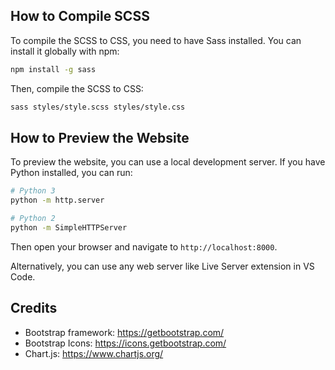## How to Compile SCSS

To compile the SCSS to CSS, you need to have Sass installed. You can install it globally with npm:

```bash
npm install -g sass
```

Then, compile the SCSS to CSS:

```bash
sass styles/style.scss styles/style.css
```

## How to Preview the Website

To preview the website, you can use a local development server. If you have Python installed, you can run:

```bash
# Python 3
python -m http.server

# Python 2
python -m SimpleHTTPServer
```

Then open your browser and navigate to `http://localhost:8000`.

Alternatively, you can use any web server like Live Server extension in VS Code.

## Credits

- Bootstrap framework: https://getbootstrap.com/
- Bootstrap Icons: https://icons.getbootstrap.com/
- Chart.js: https://www.chartjs.org/ 